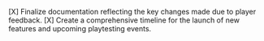 [X] Finalize documentation reflecting the key changes made due to player feedback.
[X] Create a comprehensive timeline for the launch of new features and upcoming playtesting events.
